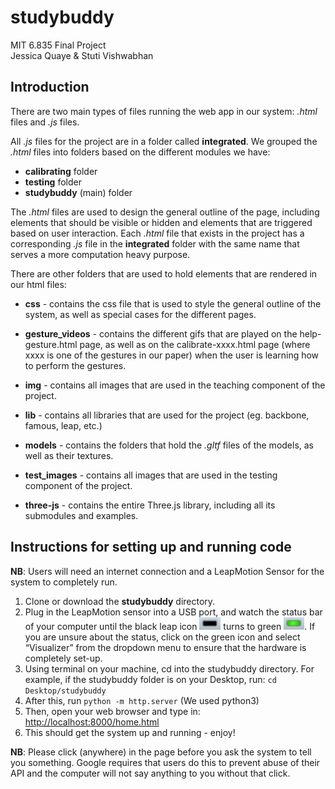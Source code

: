 # studybuddy
MIT 6.835 Final Project\
Jessica Quaye & Stuti Vishwabhan

## Introduction
There are two main types of files running the web app in our system: *.html* files and *.js* files. 

All *.js* files for the project are in a folder called **integrated**. 
We grouped the *.html* files into folders based on the different modules we have:  
- **calibrating** folder
- **testing** folder
- **studybuddy** (main) folder

The *.html* files are used to design the general outline of the page, including elements that should be visible or hidden and elements that are triggered based on user interaction. Each *.html* file that exists in the project has a corresponding *.js* file in the **integrated** folder with the same name that serves a more computation heavy purpose. 

There are other folders that are used to hold elements that are rendered in our html files: 
- **css** - contains the css file that is used to style the general outline of the system, as well as special cases for the different pages. 

- **gesture_videos** - contains the different gifs that are played on the help-gesture.html page, as well as on the calibrate-xxxx.html page (where xxxx is one of the gestures in our paper) when the user is learning how to perform the gestures. 

- **img** - contains all images that are used in the teaching component of the project. 

- **lib** - contains all libraries that are used for the project (eg. backbone, famous, leap, etc.) 

- **models** - contains the folders that hold the *.gltf* files of the models, as well as their textures.  

- **test_images** - contains all images that are used in the testing component of the project. 		

- **three-js**  - contains the entire Three.js library, including all its submodules and examples. 

## Instructions for setting up and running code
**NB**: Users will need an internet connection and a LeapMotion Sensor for the system to completely run.
 
1. Clone or download the **studybuddy** directory.
2. Plug in the LeapMotion sensor into a USB port, and watch the status bar of your computer until the black leap icon ![alt text](img/normalLeap.png) turns to green ![alt text](img/connectedLeap.png). If you are unsure about the status, click on the green icon and select “Visualizer” from the dropdown menu to ensure that the hardware is completely set-up.
3. Using terminal on your machine, cd into the studybuddy directory. For example, if the studybuddy folder is on your Desktop, run:
	`cd Desktop/studybuddy`
4. After this, run `python -m http.server` (We used python3)
5. Then, open your web browser and type in:
	[http://localhost:8000/home.html](http://localhost:8000/home.html)
6. This should get the system up and running - enjoy! 


**NB**: Please click (anywhere) in the page before you ask the system to tell you something. Google requires that users do this to prevent abuse of their API and the computer will not say anything to you without that click.
